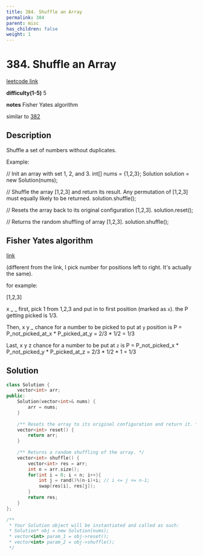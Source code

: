 ```yaml
---
title: 384. Shuffle an Array
permalink: 384
parent: misc
has_children: false
weight: 1
---
```

# 384. Shuffle an Array
[leetcode link](https://leetcode.com/problems/shuffle-an-array/)

**difficulty(1-5)** 
5

**notes** 
Fisher Yates algorithm

similar to [382](382)

## Description
Shuffle a set of numbers without duplicates.

Example:

// Init an array with set 1, 2, and 3.
int[] nums = {1,2,3};
Solution solution = new Solution(nums);

// Shuffle the array [1,2,3] and return its result. Any permutation of [1,2,3] must equally likely to be returned.
solution.shuffle();

// Resets the array back to its original configuration [1,2,3].
solution.reset();

// Returns the random shuffling of array [1,2,3].
solution.shuffle();

## Fisher Yates algorithm
[link](https://www.geeksforgeeks.org/shuffle-a-given-array-using-fisher-yates-shuffle-algorithm/)

(different from the link, I pick number for positions left to right. It's actually the same).

for example: 

[1,2,3]
 
 x _ _
first, pick 1 from 1,2,3 and put in to first position (marked as `x`). the P getting picked is 1/3.

Then, 
 x y _
chance for a number to be picked to put at `y` position is 
    P = P_not_picked_at_x * P_picked_at_y 
      = 2/3 * 1/2 
      = 1/3

Last,
 x y z
chance for a number to be put at `z` is
    P = P_not_picked_x * P_not_picked_y * P_picked_at_z 
      = 2/3 * 1/2 * 1
      = 1/3
 
## Solution
```c++
class Solution {
    vector<int> arr;
public:
    Solution(vector<int>& nums) {
        arr = nums;
    }
    
    /** Resets the array to its original configuration and return it. */
    vector<int> reset() {
        return arr;
    }
    
    /** Returns a random shuffling of the array. */
    vector<int> shuffle() {
        vector<int> res = arr;
        int n = arr.size();
        for(int i = 0; i < n; i++){
            int j = rand()%(n-i)+i; // i <= j <= n-1;
            swap(res[i], res[j]);
        }
        return res;
    }
};

/**
 * Your Solution object will be instantiated and called as such:
 * Solution* obj = new Solution(nums);
 * vector<int> param_1 = obj->reset();
 * vector<int> param_2 = obj->shuffle();
 */
``` 

<!-- 
Default label
{: .label }

Blue label
{: .label .label-blue }

Stable
{: .label .label-green }

New release
{: .label .label-purple }

Coming soon
{: .label .label-yellow }

Deprecated
{: .label .label-red } -->
